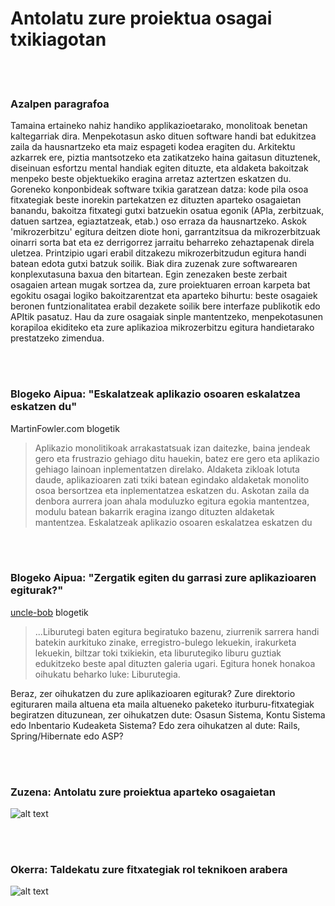 # Antolatu zure proiektua osagai txikiagotan

<br/><br/>

### Azalpen paragrafoa

Tamaina ertaineko nahiz handiko applikazioetarako, monolitoak benetan kaltegarriak dira. Menpekotasun asko dituen software handi bat edukitzea zaila da hausnartzeko eta maiz espageti kodea eragiten du. Arkitektu azkarrek ere, piztia mantsotzeko eta zatikatzeko haina gaitasun dituztenek, diseinuan esfortzu mental handiak egiten dituzte, eta aldaketa bakoitzak menpeko beste objektuekiko eragina arretaz aztertzen eskatzen du. Goreneko konponbideak software txikia garatzean datza: kode pila osoa fitxategiak beste inorekin partekatzen ez dituzten aparteko osagaietan banandu, bakoitza fitxategi gutxi batzuekin osatua egonik (APIa, zerbitzuak, datuen sartzea, egiaztatzeak, etab.) oso erraza da hausnartzeko. Askok 'mikrozerbitzu' egitura deitzen diote honi, garrantzitsua da mikrozerbitzuak oinarri sorta bat eta ez derrigorrez jarraitu beharreko zehaztapenak direla uletzea. Printzipio ugari erabil ditzakezu mikrozerbitzudun egitura handi batean edota gutxi batzuk soilik. Biak dira zuzenak zure softwarearen konplexutasuna baxua den bitartean. Egin zenezaken beste zerbait osagaien artean mugak sortzea da, zure proiektuaren erroan karpeta bat egokitu osagai logiko bakoitzarentzat eta aparteko bihurtu: beste osagaiek beronen funtzionalitatea erabil dezakete soilik bere interfaze publikotik edo APItik pasatuz. Hau da zure osagaiak sinple mantentzeko, menpekotasunen korapiloa ekiditeko eta zure aplikazioa mikrozerbitzu egitura handietarako prestatzeko zimendua.

<br/><br/>

### Blogeko Aipua: "Eskalatzeak aplikazio osoaren eskalatzea eskatzen du"

MartinFowler.com blogetik

> Aplikazio monolitikoak arrakastatsuak izan daitezke, baina jendeak gero eta frustrazio gehiago ditu hauekin, batez ere gero eta aplikazio gehiago lainoan inplementatzen direlako. Aldaketa zikloak lotuta daude, aplikazioaren zati txiki batean egindako aldaketak monolito osoa bersortzea eta inplementatzea eskatzen du. Askotan zaila da denbora aurrera joan ahala moduluzko egitura egokia mantentzea, modulu batean bakarrik eragina izango dituzten aldaketak mantentzea. Eskalatzeak aplikazio osoaren eskalatzea eskatzen du

<br/><br/>

### Blogeko Aipua: "Zergatik egiten du garrasi zure aplikazioaren egiturak?"

[uncle-bob](https://8thlight.com/blog/uncle-bob/2011/09/30/Screaming-Architecture.html) blogetik

> ...Liburutegi baten egitura begiratuko bazenu, ziurrenik sarrera handi batekin aurkituko zinake, erregistro-bulego lekuekin, irakurketa lekuekin, biltzar toki txikiekin, eta liburutegiko liburu guztiak edukitzeko beste apal dituzten galeria ugari. Egitura honek honakoa oihukatu beharko luke: Liburutegia.<br/>

Beraz, zer oihukatzen du zure aplikazioaren egiturak? Zure direktorio egituraren maila altuena eta maila altueneko paketeko iturburu-fitxategiak begiratzen dituzunean, zer oihukatzen dute: Osasun Sistema, Kontu Sistema edo Inbentario Kudeaketa Sistema? Edo zera oihukatzen al dute: Rails, Spring/Hibernate edo ASP?

<br/><br/>

### Zuzena: Antolatu zure proiektua aparteko osagaietan

![alt text](https://github.com/goldbergyoni/nodebestpractices/blob/master/assets/images/structurebycomponents.PNG "Antolatu proiektua osagaietan")

<br/><br/>

### Okerra: Taldekatu zure fitxategiak rol teknikoen arabera

![alt text](https://github.com/goldbergyoni/nodebestpractices/blob/master/assets/images/structurebyroles.PNG "Antolatu proiektua rol teknikoen arabera")
